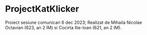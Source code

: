 # ProjectKatKlicker
Proiect sesiune comunicari 6 dec 2023;
Realizat de Mihaila Nicolae Octavian (623, an 2 IM) si Cocirta Ilie-Ioan (621, an 2 IM).
